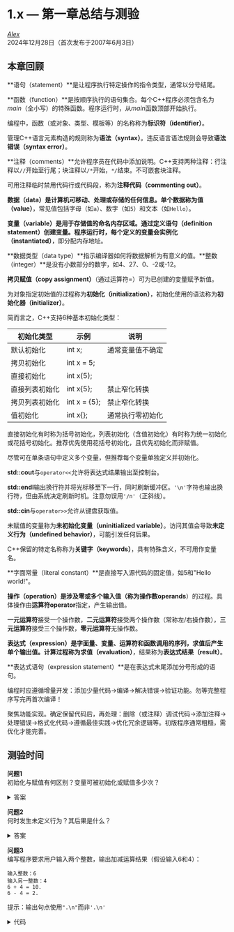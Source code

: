 1.x — 第一章总结与测验  
=================================

[*Alex*](https://www.learncpp.com/author/Alex/ "查看 Alex 的所有文章")  
2024年12月28日（首次发布于2007年6月3日）  

本章回顾  
----------------  

**语句（statement）**是让程序执行特定操作的指令类型，通常以分号结尾。  

**函数（function）**是按顺序执行的语句集合。每个C++程序必须包含名为*main*（全小写）的特殊函数。程序运行时，从*main*函数顶部开始执行。  

编程中，函数（或对象、类型、模板等）的名称称为**标识符（identifier）**。  

管理C++语言元素构造的规则称为**语法（syntax）**。违反语言语法规则会导致**语法错误（syntax error）**。  

**注释（comments）**允许程序员在代码中添加说明。C++支持两种注释：行注释以`//`开始至行尾；块注释以`/*`开始，`*/`结束。不可嵌套块注释。  

可用注释临时禁用代码行或代码段，称为**注释代码（commenting out）**。  

**数据（data）**是计算机可移动、处理或存储的任何信息。单个数据称为**值（value）**，常见值包括字母（如`a`）、数字（如`5`）和文本（如`Hello`）。  

**变量（variable）**是用于存储值的命名内存区域。通过**定义语句（definition statement）**创建变量。程序运行时，每个定义的变量会**实例化（instantiated）**，即分配内存地址。  

**数据类型（data type）**指示编译器如何将数据解析为有意义的值。**整数（integer）**是没有小数部分的数字，如4、27、0、-2或-12。  

**拷贝赋值（copy assignment）**（通过运算符=）可为已创建的变量赋予新值。  

为对象指定初始值的过程称为**初始化（initialization）**，初始化使用的语法称为**初始化器（initializer）**。  

简而言之，C++支持6种基本初始化类型：  

| 初始化类型        | 示例          | 说明                          |
|--------------------|---------------|-------------------------------|
| 默认初始化         | int x;        | 通常变量值不确定              |
| 拷贝初始化         | int x = 5;    |                               |
| 直接初始化         | int x(5);     |                               |
| 直接列表初始化     | int x{5};     | 禁止窄化转换                  |
| 拷贝列表初始化     | int x = {5};  | 禁止窄化转换                  |
| 值初始化           | int x{};      | 通常执行零初始化              |

直接初始化有时称为括号初始化，列表初始化（含值初始化）有时称为统一初始化或花括号初始化。推荐优先使用花括号初始化，且优先初始化而非赋值。  

尽管可在单条语句中定义多个变量，但推荐每个变量单独定义并初始化。  

**std::cout**与`operator<<`允许将表达式结果输出至控制台。  

**std::endl**输出换行符并将光标移至下一行，同时刷新缓冲区。`'\n'`字符也输出换行符，但由系统决定刷新时机。注意勿误用`'/n'`（正斜线）。  

**std::cin**与`operator>>`允许从键盘获取值。  

未赋值的变量称为**未初始化变量（uninitialized variable）**。访问其值会导致**未定义行为（undefined behavior）**，可能引发任何后果。  

C++保留的特定名称称为**关键字（keywords）**，具有特殊含义，不可用作变量名。  

**字面常量（literal constant）**是直接写入源代码的固定值，如5和"Hello world!"。  

**操作（operation）**是涉及零或多个输入值（称为**操作数operands**）的过程。具体操作由**运算符operator**指定，产生输出值。  

**一元运算符**接受一个操作数，**二元运算符**接受两个操作数（常称左/右操作数），**三元运算符**接受三个操作数，**零元运算符**无操作数。  

**表达式（expression）**是字面量、变量、运算符和函数调用的序列，求值后产生单个输出值。计算过程称为**求值（evaluation）**，结果称为**表达式结果（result）**。  

**表达式语句（expression statement）**是在表达式末尾添加分号形成的语句。  

编程时应遵循增量开发：添加少量代码→编译→解决错误→验证功能。勿等完整程序写完再首次编译！  

聚焦功能实现。确定保留代码后，再处理：删除（或注释）调试代码→添加注释→处理错误→格式化代码→遵循最佳实践→优化冗余逻辑等。初版程序通常粗糙，需优化才能完善。  

测验时间  
----------------  

**问题1**  
初始化与赋值有何区别？变量可被初始化或赋值多少次？  
  
<details><summary>答案</summary>初始化在创建时为变量提供初始值。赋值在变量定义后赋予新值。变量只能初始化一次（创建时），但可多次赋值。</details>  

**问题2**  
何时发生未定义行为？其后果是什么？  
  
<details><summary>答案</summary>当程序员执行C++未明确定义的操作时发生。后果可能包括崩溃、错误结果或看似正常运行。</details>  

**问题3**  
编写程序要求用户输入两个整数，输出加减运算结果（假设输入6和4）：  
```
输入整数：6  
输入另一整数：4  
6 + 4 = 10.  
6 - 4 = 2.  
```  
提示：输出句点使用`".\n"`而非`'.\n'`  
  
<details><summary>代码</summary>  
```cpp
#include <iostream>

int main()
{
    std::cout << "输入整数：";
    int x{};
    std::cin >> x;

    std::cout << "输入另一整数：";
    int y{};
    std::cin >> y;

    std::cout << x << " + " << y << " = " << x + y << ".\n";
    std::cout << x << " - " << y << " = " << x - y << ".\n";

    return 0;
}
```  
</details>  

[下一课 2.1 — 函数简介](Chapter-2/lesson2.1-introduction-to-functions.md)  
[返回主页](/)  
[上一课 1.11 — 开发首个程序](Chapter-1/lesson1.11-developing-your-first-program.md)